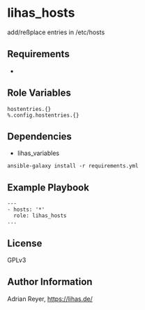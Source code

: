 lihas_hosts
=========

add/reßplace entries in /etc/hosts

Requirements
------------

-

Role Variables
--------------

```
hostentries.{}
%.config.hostentries.{}
```

Dependencies
------------

* lihas_variables

```
ansible-galaxy install -r requirements.yml
```

Example Playbook
----------------

```
---
- hosts: '*'
  role: lihas_hosts
...
```

License
-------

GPLv3

Author Information
------------------

Adrian Reyer, https://lihas.de/
